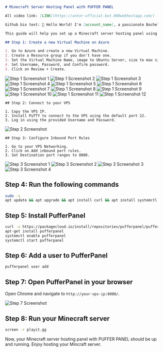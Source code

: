 ```markdown
# Minecraft Server Hosting Panel with PUFFER PANEL

All video link: [LINK](https://antor-official-bot.000webhostapp.com/)

Github bio text: 👋 Hello World! I'm [account_name], a passionate Bachelor of Science student 🎓. Exploring the wonders of science and technology 🧪💻.

This guide will help you set up a Minecraft server hosting panel using PUFFER PANEL on Ubuntu VPS or Azure VPS.

## Step 1: Create a new Virtual Machine on Azure

1. Go to Azure and create a new Virtual Machine.
2. Create a Resource group if you don't have one.
3. Set the Virtual Machine Name, image to Ubuntu Server, size to max size, and authentication type to Password.
4. Set Username, Password, and Confirm password.
5. Click on Review + Create.
```
   ![Step 1 Screenshot 1](https://media.discordapp.net/attachments/834281126494470206/1177543152442286090/IMG_20231124_151056.jpg)
   ![Step 1 Screenshot 2](https://media.discordapp.net/attachments/834281126494470206/1177543152689758308/IMG_20231124_151142.jpg)
   ![Step 1 Screenshot 3](https://media.discordapp.net/attachments/834281126494470206/1177543153071427654/IMG_20231124_151303.jpg)
   ![Step 1 Screenshot 4](https://media.discordapp.net/attachments/834281126494470206/1177543153331478548/IMG_20231124_151353.jpg)
   ![Step 1 Screenshot 5](https://media.discordapp.net/attachments/834281126494470206/1177543153562173450/IMG_20231124_151438.jpg)
   ![Step 1 Screenshot 6](https://media.discordapp.net/attachments/834281126494470206/1177543153788653568/IMG_20231124_151517.jpg)
   ![Step 1 Screenshot 7](https://media.discordapp.net/attachments/834281126494470206/1177543154132590622/IMG_20231124_151624.jpg)
   ![Step 1 Screenshot 8](https://media.discordapp.net/attachments/834281126494470206/1177543154380062762/IMG_20231124_151700.jpg)
   ![Step 1 Screenshot 9](https://media.discordapp.net/attachments/834281126494470206/1177543154627514428/IMG_20231124_151730.jpg)
   ![Step 1 Screenshot 10](https://media.discordapp.net/attachments/834281126494470206/1177543154837233665/IMG_20231124_151815.jpg)
   ![Step 1 Screenshot 11](https://media.discordapp.net/attachments/834281126494470206/1177543245048320030/IMG_20231124_151916.jpg)
   ![Step 1 Screenshot 12](https://media.discordapp.net/attachments/834281126494470206/1177553019307556865/IMG_20231124_152000.jpg)
```
## Step 2: Connect to your VPS

1. Copy the VPS IP.
2. Install PuTTY to connect to the VPS using the default port 22.
3. Log in using the provided Username and Password.
```
   ![Step 2 Screenshot](https://media.discordapp.net/attachments/834281126494470206/1177543245333540874/IMG_20231124_152037.jpg)
```
## Step 3: Configure Inbound Port Rules

1. Go to your VPS Networking.
2. Click on Add inbound port rules.
3. Set Destination port ranges to 8080.
```
   ![Step 3 Screenshot 1](https://media.discordapp.net/attachments/834281126494470206/1177543245702647828/IMG_20231124_152114.jpg)
   ![Step 3 Screenshot 2](https://media.discordapp.net/attachments/834281126494470206/1177543246050758666/IMG_20231124_152147.jpg)
   ![Step 3 Screenshot 3](https://media.discordapp.net/attachments/834281126494470206/1177543246315016262/IMG_20231124_152232.jpg)
   ![Step 3 Screenshot 4](https://media.discordapp.net/attachments/834281126494470206/1177543246545686548/IMG_20231124_152325.jpg)

## Step 4: Run the following commands

```bash
sudo -s
apt update && apt upgrade && apt install curl && apt install systemctl && apt install docker && sudo apt install playit
```

## Step 5: Install PufferPanel

```bash
curl -s https://packagecloud.io/install/repositories/pufferpanel/pufferpanel/script.deb.sh | sudo bash
apt-get install pufferpanel
systemctl enable pufferpanel
systemctl start pufferpanel
```

## Step 6: Add a user to PufferPanel

```bash
pufferpanel user add
```

## Step 7: Open PufferPanel in your browser

Open Chrome and navigate to `http://your-vps-ip:8080/`.

   ![Step 7 Screenshot](https://media.discordapp.net/attachments/834281126494470206/1177561662396579880/IMG_20231124_164904.jpg)

## Step 8: Run your Minecraft server

```bash
screen -r playit.gg
```

Now, your Minecraft server hosting panel with PUFFER PANEL should be up and running. Enjoy hosting your Mincraft server.
